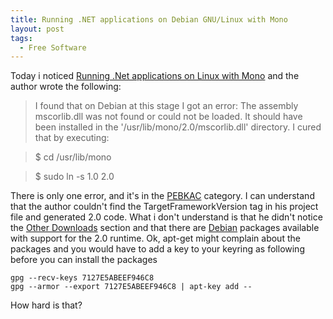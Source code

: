 ```yaml
---
title: Running .NET applications on Debian GNU/Linux with Mono
layout: post
tags:
  - Free Software
---
```

Today i noticed [Running .Net applications on Linux with Mono](http://www.linux.com/article.pl?sid=06/04/12/1921225) and the author wrote the following:

> I found that on Debian at this stage I got an error: The assembly mscorlib.dll was not found or could not be loaded. It should have been installed in the '/usr/lib/mono/2.0/mscorlib.dll' directory. I cured that by executing:
  
> $ cd /usr/lib/mono
  
> $ sudo ln -s 1.0 2.0 

There is only one error, and it's in the [PEBKAC](en.wikipedia.org/wiki/PEBKAC) category. I can understand that the author couldn't find the TargetFrameworkVersion tag in his project file and generated 2.0 code. What i don't understand is that he didn't notice the [Other Downloads](http://www.mono-project.com/Downloads) section and that there are [Debian](http://www.debian.org) packages available with support for the 2.0 runtime. Ok, apt-get might complain about the packages and you would have to add a key to your keyring as following before you can install the packages

```dos
gpg --recv-keys 7127E5ABEEF946C8
gpg --armor --export 7127E5ABEEF946C8 | apt-key add --
```

How hard is that?
